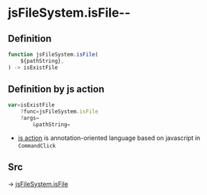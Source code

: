 # jsFileSystem.isFile--

## Definition

```js.js
function jsFileSystem.isFile(
	${pathString},
) -> isExistFile
```


## Definition by js action

```js.js
var=isExistFile
	?func=jsFileSystem.isFile
	?args=
		&pathString=
```

- [js action](#) is annotation-oriented language based on javascript in `CommandClick`

## Src

-> [jsFileSystem.isFile](https://github.com/puutaro/CommandClick/blob/master/app/src/main/java/com/puutaro/commandclick/fragment_lib/terminal_fragment/js_interface/file/JsFileSystem.kt#L413)


